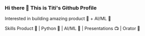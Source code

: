 ### Hi there 👋 This is Titi's Github Profile

<!--
**upperAdd/upperAdd** is a ✨ _special_ ✨ repository because its `README.md` (this file) appears on your GitHub profile.

Here are some ideas to get you started:

🔭 I’m currently working on assignment during bootcamp
 🌱 I’m currently learning data science
 👯 I’m looking to collaborate on anyone
 🤔 I’m looking for help ...
 💬 Ask me about ...
 📫 How to reach me: bleeqe@yahoo.com
 😄 Pronouns:She / Her
- ⚡ Fun fact: ...
-->


Interested in building amazing product 🚀 + AI/ML 🤖


Skills
Product 🚀 | Python 🐍 | AI/ML 🤖 | Presentations 📺 | Orator 🕺
